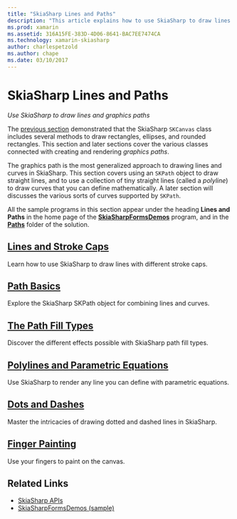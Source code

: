 ```yaml
---
title: "SkiaSharp Lines and Paths"
description: "This article explains how to use SkiaSharp to draw lines and graphics paths in Xamarin.Forms applications, and demonstrates this with sample code."
ms.prod: xamarin
ms.assetid: 316A15FE-383D-4D06-8641-BAC7EE7474CA
ms.technology: xamarin-skiasharp
author: charlespetzold
ms.author: chape
ms.date: 03/10/2017
---
```


# SkiaSharp Lines and Paths

_Use SkiaSharp to draw lines and graphics paths_

The [previous section](~/xamarin-forms/user-interface/graphics/skiasharp/basics/index.md) demonstrated that the SkiaSharp `SKCanvas` class includes several methods to draw rectangles, ellipses, and rounded rectangles. This section and later sections cover the various classes connected with creating and rendering *graphics paths*.

The graphics path is the most generalized approach to drawing lines and curves in SkiaSharp. This section covers using an `SKPath` object to draw straight lines, and to use a collection of tiny straight lines (called a *polyline*) to draw curves that you can define mathematically. A later section will discusses the various sorts of curves supported by `SKPath`.

All the sample programs in this section appear under the heading **Lines and Paths** in the home page of the [**SkiaSharpFormsDemos**](https://developer.xamarin.com/samples/xamarin-forms/SkiaSharpForms/Demos/) program, and in the [**Paths**](https://github.com/xamarin/xamarin-forms-samples/tree/master/SkiaSharpForms/Demos/Demos/SkiaSharpFormsDemos/Paths) folder of the solution.

## [Lines and Stroke Caps](lines.md)

Learn how to use SkiaSharp to draw lines with different stroke caps.

## [Path Basics](paths.md)

Explore the SkiaSharp SKPath object for combining lines and curves.

## [The Path Fill Types](fill-types.md)

Discover the different effects possible with SkiaSharp path fill types.

## [Polylines and Parametric Equations](polylines.md)

Use SkiaSharp to render any line you can define with parametric equations.

## [Dots and Dashes](dots.md)

Master the intricacies of drawing dotted and dashed lines in SkiaSharp.

## [Finger Painting](finger-paint.md)

Use your fingers to paint on the canvas.


## Related Links

- [SkiaSharp APIs](https://developer.xamarin.com/api/root/SkiaSharp/)
- [SkiaSharpFormsDemos (sample)](https://developer.xamarin.com/samples/xamarin-forms/SkiaSharpForms/Demos/)
